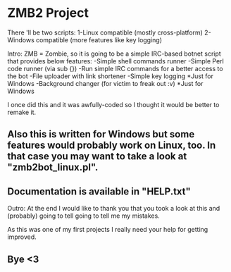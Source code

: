 # ZMB2 Project
There 'll be two scripts: 1-Linux compatible (mostly cross-platform) 2-Windows compatible (more features like key logging)

Intro:
ZMB = Zombie, so it is going to be a simple IRC-based botnet script that provides below features:
	-Simple shell commands runner
	-Simple Perl code runner (via sub {})
	-Run simple IRC commands for a better access to the bot
	-File uploader with link shortener
	-Simple key logging *Just for Windows
	-Background changer (for victim to freak out :v) *Just for Windows

I once did this and it was awfully-coded so I thought it would be better to remake it.

Also this is written for Windows but some features would probably work on Linux, too. In that case you may want to take a look at "zmb2bot_linux.pl".
--------------------------------------------------------------------------
Documentation is available in "HELP.txt"
--------------------------------------------------------------------------
Outro:
At the end I would like to thank you that you took a look at this and (probably) going to tell going to tell me my mistakes.

As this was one of my first projects I really need your help for getting improved.

Bye <3
--------------------------------------------------------------------------
